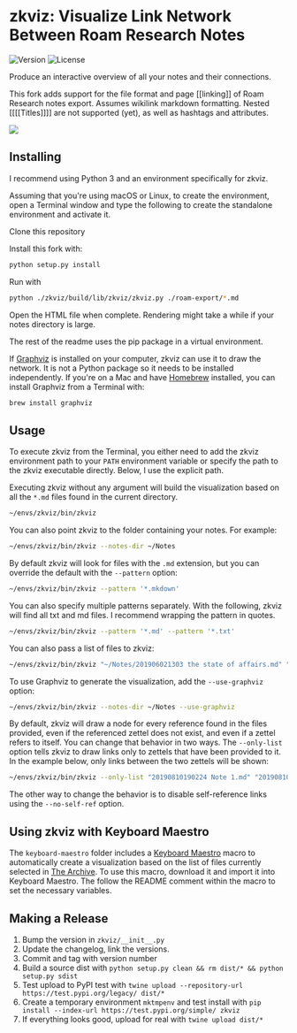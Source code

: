# zkviz: Visualize Link Network Between Roam Research Notes

![Version](https://img.shields.io/github/tag/Zettelkasten-Method/zkviz.svg?style=flat)
![License](https://img.shields.io/github/license/Zettelkasten-Method/zkviz.svg?style=flat)

Produce an interactive overview of all your notes and their connections.

This fork adds support for the file format and page [[linking]] of Roam Research notes export. Assumes wikilink markdown formatting. Nested [[[[Titles]]]] are not supported (yet), as well as hashtags and attributes.

![](assets/screenshot.png)

## Installing

I recommend using Python 3 and an environment specifically for zkviz.

Assuming that you're using macOS or Linux, to create the environment, open
a Terminal window and type the following to create the standalone environment
and activate it.

Clone this repository

Install this fork with:

```sh
python setup.py install
```

Run with
```sh
python ./zkviz/build/lib/zkviz/zkviz.py ./roam-export/*.md
```

Open the HTML file when complete. Rendering might take a while if your notes directory is large.

The rest of the readme uses the pip package in a virtual environment.

If [Graphviz](https://graphviz.org/download/) is installed on your computer,
zkviz can use it to draw the network. It is not a Python package so it needs to
be installed independently. If you're on a Mac and have
[Homebrew](https://brew.sh) installed, you can install Graphviz from a Terminal
with:

```sh
brew install graphviz
```

## Usage

To execute zkviz from the Terminal, you either need to add the zkviz
environment path to your `PATH` environment variable or specify the path to the
zkviz executable directly. Below, I use the explicit path.

Executing zkviz without any argument will build the visualization based on all
the `*.md` files found in the current directory.


```sh
~/envs/zkviz/bin/zkviz
```

You can also point zkviz to the folder containing your notes. For example:

```sh
~/envs/zkviz/bin/zkviz --notes-dir ~/Notes
```

By default zkviz will look for files with the `.md` extension, but you can override
the default with the `--pattern` option:

```sh
~/envs/zkviz/bin/zkviz --pattern '*.mkdown'
```

You can also specify multiple patterns separately. With the following, zkviz
will find all txt and md files. I recommend wrapping the pattern in quotes.

```sh
~/envs/zkviz/bin/zkviz --pattern '*.md' --pattern '*.txt'
```
You can also pass a list of files to zkviz:

```sh
~/envs/zkviz/bin/zkviz "~/Notes/201906021303 the state of affairs.md" "~/Notes/201901021232 Journey to the center of the earth.md"
```

To use Graphviz to generate the visualization, add the `--use-graphviz` option:

```sh
~/envs/zkviz/bin/zkviz --notes-dir ~/Notes --use-graphviz
```

By default, zkviz will draw a node for every reference found in the files
provided, even if the referenced zettel does not exist, and even if a zettel
refers to itself. You can change that behavior in two ways. The `--only-list`
option tells zkviz to draw links only to zettels that have been provided to it.
In the example below, only links between the two zettels will be shown:

```sh
~/envs/zkviz/bin/zkviz --only-list "20190810190224 Note 1.md" "20190810190230 Note 2.md"
```

The other way to change the behavior is to disable self-reference links using
the `--no-self-ref` option.

## Using zkviz with Keyboard Maestro

The `keyboard-maestro` folder includes a [Keyboard Maestro](https://www.keyboardmaestro.com)
macro to automatically create a visualization based on the list of files
currently selected in [The Archive](https://zettelkasten.de/the-archive/). To
use this macro, download it and import it into Keyboard Maestro. The follow the
README comment within the macro to set the necessary variables.

## Making a Release

1. Bump the version in `zkviz/__init__.py`
2. Update the changelog, link the versions.
3. Commit and tag with version number
4. Build a source dist with `python setup.py clean && rm dist/* && python setup.py sdist`
5. Test upload to PyPI test with `twine upload --repository-url https://test.pypi.org/legacy/ dist/*`
6. Create a temporary environment `mktmpenv` and test install with `pip install --index-url https://test.pypi.org/simple/ zkviz`
7. If everything looks good, upload for real with `twine upload dist/*`
